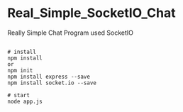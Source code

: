 # Real_Simple_SocketIO_Chat
Really Simple Chat Program used SocketIO
<pre><code>
# install
npm install
or
npm init
npm install express --save
npm install socket.io --save

# start
node app.js
</code></pre>
